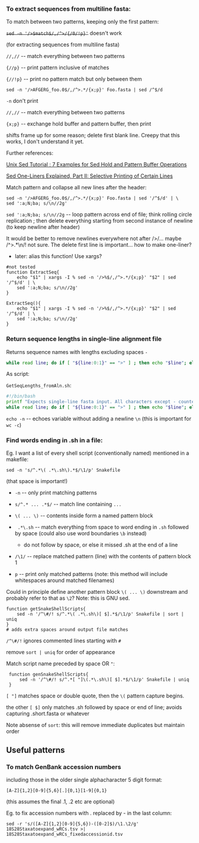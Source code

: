 ### To extract sequences from multiline fasta:

To match between two patterns, keeping only the first pattern:

~~`sed -n '/>$match$/,/^>/{/0/!p}'`~~ doesn't work

(for extracting sequences from multiline fasta)

`//,//` -- match everything between two patterns

`{//p}` -- print pattern inclusive of matches

`{//!p}` -- print no pattern match but only between them

` sed -n '/>AFGERG_foo.0$/,/^>.*/{x;p}' Foo.fasta | sed /^$/d `

`-n` don't print

`//,//` -- match everything between two patterns

`{x;p}` -- exchange hold buffer and pattern buffer, then print

shifts frame up for some reason; delete first blank line. Creepy that this works, I don't understand it yet.

Further references:

[Unix Sed Tutorial : 7 Examples for Sed Hold and Pattern Buffer Operations](https://www.thegeekstuff.com/2009/12/unix-sed-tutorial-7-examples-for-sed-hold-and-pattern-buffer-operations/)

[Sed One-Liners Explained, Part II: Selective Printing of Certain Lines](https://catonmat.net/sed-one-liners-explained-part-two)

Match pattern and collapse all new lines after the header:

```shell
sed -n '/>AFGERG_foo.0$/,/^>.*/{x;p}' Foo.fasta | sed '/^$/d' | \
sed ':a;N;ba; s/\n//2g'
```

`sed ':a;N;ba; s/\n//2g` -- loop pattern across end of file; think rolling circle replication ; then  delete everything starting from second instance of newline (to keep newline after header)

It would be better to remove newlines everywhere not after />/... maybe /^>.*\n/! not sure. The delete first line is important... how to make one-liner?

* later: alias this function! Use xargs?

```shell
#not tested
function ExtractSeq{
    echo "$1" | xargs -I % sed -n '/>%$/,/^>.*/{x;p}' "$2" | sed '/^$/d' | \
    sed ':a;N;ba; s/\n//2g'
}

ExtractSeq(){
    echo "$1" | xargs -I % sed -n '/>%$/,/^>.*/{x;p}' "$2" | sed '/^$/d' | \
    sed ':a;N;ba; s/\n//2g'
}
```

### Return sequence lengths in single-line alignment file

Returns sequence names with lengths excluding spaces `-`

```bash
while read line; do if [ "${line:0:1}" == ">" ] ; then echo "$line"; else echo -n "$line" | sed '/>/! s/-//g' | wc -c; fi; done<SingleLineMSA.fastaa
```

As script:

`GetSeqLengths_fromAln.sh`:

```bash
#!/bin/bash
printf "Expects single-line fasta input. All characters except - counted.\n"
while read line; do if [ "${line:0:1}" == ">" ] ; then echo "$line"; else echo -n "$line" | sed '/>/! s/-//g' | wc -c; fi; done<$1
```

`echo -n` -- echoes variable without adding a newline `\n` (this is important for `wc -c`)



### Find words ending in .sh in a file:

Eg. I want a list of every shell script (conventionally named) mentioned in a makefile:

```shell
sed -n 's/^.*\( .*\.sh\).*$/\1/p' Snakefile
```

(that space is important!)

* `-n` -- only print matching patterns

* `s/^.* ... .*$/` -- match line containing `...`

* `\( ... \)` -- contents inside form a named pattern block

* ` .*\.sh` -- match everything from space to word ending in `.sh` followed by space (could also use word boundaries `\b` instead)
  
  * do not follow by space, or else it missed .sh at the end of a line

* `/\1/` -- replace matched pattern (line) with the contents of pattern block 1

* `p` -- print only matched patterns (note: this method will include whitespaces around matched filenames)

Could in principle define another pattern block `\( ... \)` downstream and probably refer to that as `\2`? Note: this is GNU sed.

```shell
function getSnakeShellScripts{
    sed -n '/^\#/! s/^.*\( .*\.sh\)[ $].*$/\1/p' Snakefile | sort | uniq
}
# adds extra spaces around output file matches
```

`/^\#/!` ignores commented lines starting with `#`

remove `sort | uniq` for order of appearance

Match script name preceded by space OR `"`:

```shell
 function genSnakeShellScripts{
     sed -n '/^\#/! s/^.*[ "]\(.*\.sh\)[ $].*$/\1/p' Snakefile | uniq
 }
```

`[ "]` matches space or double quote, then the `\(` pattern capture begins.

the other `[ $]` only matches .sh followed by space or end of line; avoids capturing .short.fasta or whatever

Note absense of `sort`: this will remove immediate duplicates but maintain order

## Useful patterns

### To match GenBank accession numbers

including those in the older single alphacharacter 5 digit format:

```regex
[A-Z]{1,2}[0-9]{5,6}[.]{0,1}[1-9]{0,1}
```

(this assumes the final .1, .2 etc are optional)

Eg. to fix accession numbers with . replaced by - in the last column:

```regex
sed -r 's/([A-Z]{1,2}[0-9]{5,6})-([0-2]$)/\1.\2/g' 18S28Staxatoexpand_wRCs.tsv >| 18S28Staxatoexpand_wRCs_fixedaccessionid.tsv
```



